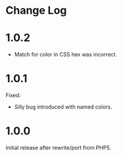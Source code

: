 # Change Log

# 1.0.2

* Match for color in CSS hex was incorrect.

# 1.0.1

Fixed:
* Silly bug introduced with named colors.

# 1.0.0

Initial release after rewrite/port from PHP5.
